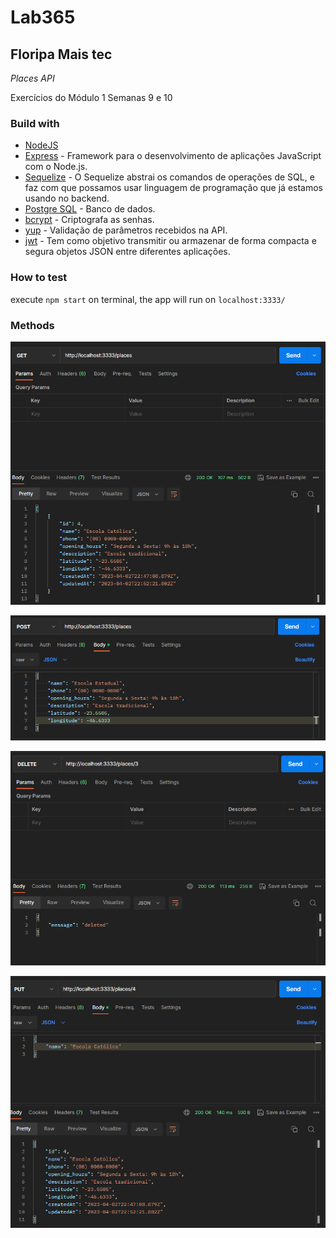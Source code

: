 # Lab365
## Floripa Mais tec

 *Places API*

Exercícios do Módulo 1 Semanas 9 e 10

### Build with
 - [NodeJS](https://nodejs.org/)
 - [Express](https://expressjs.com/pt-br/) - Framework para o desenvolvimento de aplicações JavaScript com o Node.js.
 - [Sequelize](https://sequelize.org/) - O Sequelize abstrai os comandos de operações de SQL, e faz com que possamos usar linguagem de programação que já estamos usando no backend.
 - [Postgre SQL](https://www.postgresql.org/) - Banco de dados.
 - [bcrypt](https://www.npmjs.com/package/bcrypt) - Criptografa as senhas.
 - [yup](https://www.npmjs.com/package/yup) - Validação de parâmetros recebidos na API.
 - [jwt](https://jwt.io/) - Tem como objetivo transmitir ou armazenar de forma compacta e segura objetos JSON entre diferentes aplicações.

### How to test
execute `npm start` on terminal, the app will run on `localhost:3333/`

### Methods
![GET](./src/img/GET.png)

![POST](./src/img/POST.png)

![DELETE](./src/img/DELETE.png)

![PUT](./src/img/PUT.png)
